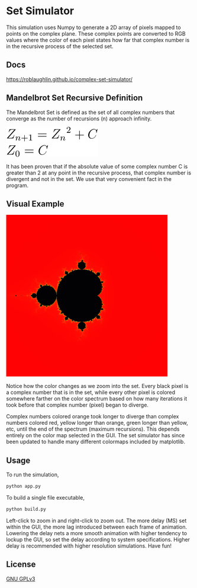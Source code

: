 # Set Simulator

This simulation uses Numpy to generate a 2D array of pixels mapped to points on the complex plane. These complex points are converted to RGB values where the color of each pixel states how far that complex number is in the recursive process of the selected set.

## Docs
https://roblaughlin.github.io/complex-set-simulator/

## Mandelbrot Set Recursive Definition
The Mandelbrot Set is defined as the set of all complex numbers that converge as the number of recursions (n) approach infinity.

![Mandelbrot Set Recursive Definition](README/img/mandelbrot_set_definition.svg)

It has been proven that if the absolute value of some complex number C is greater than 2 at any point in the recursive process, that complex number is divergent and not in the set. We use that very convenient fact in the program.

## Visual Example
![Mandelbrot Set Example Simulation](README/img/example_simulation.gif)

Notice how the color changes as we zoom into the set. Every black pixel is a complex number that is in the set, while every other pixel is colored somewhere farther on the color spectrum based on how many iterations it took before that complex number (pixel) began to diverge. 

Complex numbers colored orange took longer to diverge than complex numbers colored red, yellow longer than orange, green longer than yellow, etc, until the end of the spectrum (maximum recursions). This depends entirely on the color map selected in the GUI. The set simulator has since been updated to handle many different colormaps included by matplotlib.

## Usage

To run the simulation,
```python
python app.py
```
To build a single file executable,
```python
python build.py
```

Left-click to zoom in and right-click to zoom out. The more delay (MS) set within the GUI, the more lag introduced between each frame of animation. Lowering the delay nets a more smooth animation with higher tendency to lockup the GUI, so set the delay according to system specifications. Higher delay is recommended with higher resolution simulations. Have fun!

## License
[GNU GPLv3](https://choosealicense.com/licenses/agpl-3.0/)